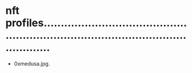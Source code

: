 # nft profiles............................................................................................................
- 0xmedusa.jpg.
